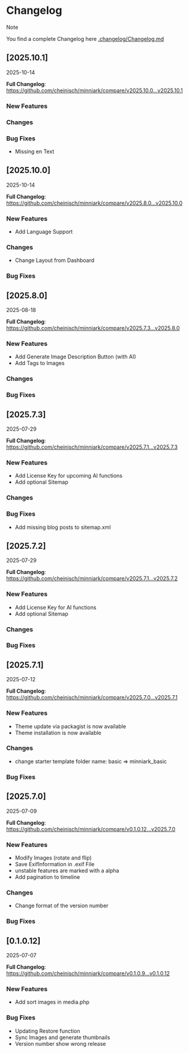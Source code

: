 # Changelog

> [!NOTE]
> You find a complete Changelog here [.changelog/Changelog.md](https://github.com/cheinisch/minniark/blob/main/.changelog/Changelog.md)

## [2025.10.1]
2025-10-14

**Full Changelog**: https://github.com/cheinisch/minniark/compare/v2025.10.0...v2025.10.1

### New Features

### Changes

### Bug Fixes
- Missing en Text

## [2025.10.0]
2025-10-14

**Full Changelog**: https://github.com/cheinisch/minniark/compare/v2025.8.0...v2025.10.0

### New Features
- Add Language Support

### Changes
- Change Layout from Dashboard

### Bug Fixes


## [2025.8.0]
2025-08-18

**Full Changelog**: https://github.com/cheinisch/minniark/compare/v2025.7.3...v2025.8.0

### New Features
- Add Generate Image Description Button (with AI)
- Add Tags to Images

### Changes

### Bug Fixes


## [2025.7.3]
2025-07-29

**Full Changelog**: https://github.com/cheinisch/minniark/compare/v2025.7.1...v2025.7.3

### New Features
- Add License Key for upcoming AI functions
- Add optional Sitemap

### Changes

### Bug Fixes
- Add missing blog posts to sitemap.xml

## [2025.7.2]
2025-07-29

**Full Changelog**: https://github.com/cheinisch/minniark/compare/v2025.7.1...v2025.7.2

### New Features
- Add License Key for AI functions
- Add optional Sitemap

### Changes

### Bug Fixes

## [2025.7.1]
2025-07-12

**Full Changelog**: https://github.com/cheinisch/minniark/compare/v2025.7.0...v2025.7.1

### New Features
- Theme update via packagist is now available
- Theme installation is now available

### Changes
- change starter template folder name: basic => minniark_basic

### Bug Fixes

## [2025.7.0]
2025-07-09

**Full Changelog**: https://github.com/cheinisch/minniark/compare/v0.1.0.12...v2025.7.0

### New Features
- Modify Images (rotate and flip)
- Save ExifInformation in .exif File
- unstable features are marked with a alpha
- Add pagination to timeline

### Changes
- Change format of the version number

### Bug Fixes


## [0.1.0.12]
2025-07-07

**Full Changelog**: https://github.com/cheinisch/minniark/compare/v0.1.0.9...v0.1.0.12

### New Features
- Add sort images in media.php

### Bug Fixes
- Updating Restore function
- Sync Images and generate thumbnails
- Version number show wrong release
